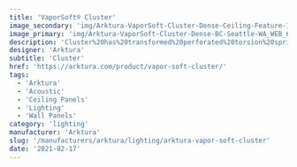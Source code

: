 ```yaml
---
title: 'VaporSoft® Cluster'
image_secondary: 'img/Arktura-VaporSoft-Cluster-Dense-Ceiling-Feature-Image-v5-1600x1600.png'
image_primary: 'img/Arktura-VaporSoft-Cluster-Dense-BC-Seattle-WA_WEB_6-scaled.jpg'
description: 'Cluster%20has%20transformed%20perforated%20torsion%20spring%20panels%20into%20an%20elegant%20ceiling-scape.%20By%20staggering%20the%20location%20of%20the%20holes%2C%20we%u2019ve%20upgraded%20a%20standard%20grid%20into%20an%20eye-catching%20design%20that%20will%20get%20viewers%20talking.%20Choose%20from%20two%20levels%20of%20perforation%20density%3A%20Cluster%20Dense%20and%20Cluster%20Sparse.%20Cluster%20is%20made%20from%20our%20Soft%20Sound%AE%20material%20to%20provide%20acoustic%20support%2C%20but%20if%20you%20want%20to%20really%20elevate%20your%20look%2C%20add%20our%20optional%20integrated%20backlighting.%20You%u2019ll%20get%20both%20acoustic%20control%20and%20a%20beautiful%20glow.'
designer: 'Arktura'
subtitle: 'Cluster'
href: 'https://arktura.com/product/vapor-soft-cluster/'
tags:
  - 'Arktura'
  - 'Acoustic'
  - 'Ceiling Panels'
  - 'Lighting'
  - 'Wall Panels'
category: 'lighting'
manufacturer: 'Arktura'
slug: '/manufacturers/arktura/lighting/arktura-vapor-soft-cluster'
date: '2021-02-17'
---
```

